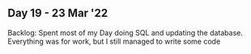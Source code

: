 ## Day 19 - 23 Mar '22

Backlog: Spent most of my Day doing SQL and updating the database.
Everything was for work, but I still managed to write some code